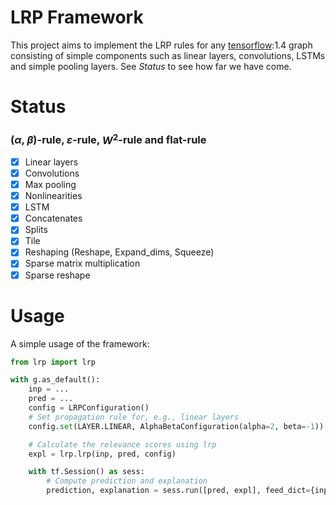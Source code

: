 # LRP Framework

This project aims to implement the LRP rules for any [tensorflow](https://www.tensorflow.org):1.4 graph consisting of simple components such as linear layers, convolutions, LSTMs and simple pooling layers. See *Status* to see how far we have come.

# Status
### ($\alpha$, $\beta$)-rule, $\varepsilon$-rule, $W^2$-rule and flat-rule
- [x] Linear layers
- [x] Convolutions
- [x] Max pooling
- [x] Nonlinearities
- [x] LSTM
- [x] Concatenates
- [x] Splits
- [x] Tile
- [x] Reshaping (Reshape, Expand_dims, Squeeze)
- [x] Sparse matrix multiplication
- [x] Sparse reshape

# Usage
A simple usage of the framework:
```python
from lrp import lrp

with g.as_default():
	inp = ...
	pred = ...
    config = LRPConfiguration()
	# Set propagation rule for, e.g., linear layers
    config.set(LAYER.LINEAR, AlphaBetaConfiguration(alpha=2, beta=-1))

	# Calculate the relevance scores using lrp
	expl = lrp.lrp(inp, pred, config)

    with tf.Session() as sess:
        # Compute prediction and explanation
        prediction, explanation = sess.run([pred, expl], feed_dict={inp: ...})
```

